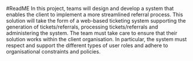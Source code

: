 #ReadME
In this project, teams will design and develop a system that enables the client to implement a more streamlined referral process.  This solution will take the form of a web-based ticketing system supporting the generation of tickets/referrals, processing tickets/referrals and administering the system.  The team must take care to ensure that their solution works within the client organisation.  In particular, the system must respect and support the different types of user roles and adhere to organisational constraints and policies.
